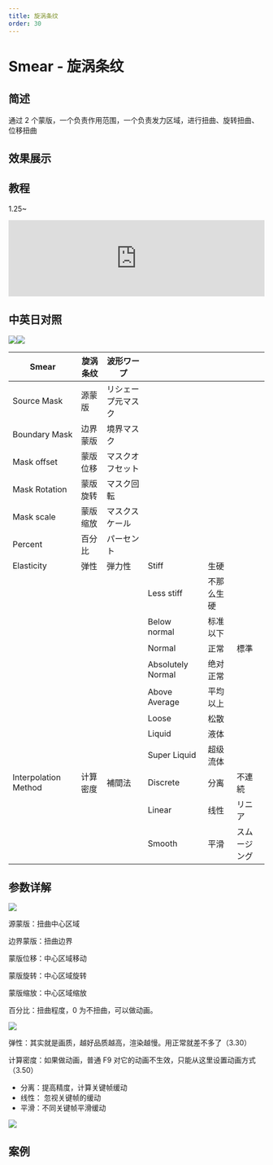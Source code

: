 ```yaml
---
title: 旋涡条纹
order: 30
---
```


# Smear - 旋涡条纹

## 简述

通过 2 个蒙版，一个负责作用范围，一个负责发力区域，进行扭曲、旋转扭曲、位移扭曲

## 效果展示

## 教程

1.25~

<iframe src="https://player.bilibili.com/player.html?bvid=BV1e34y1X7Vj&page=103&high_quality=1" width="100%" allowfullscreen="allowfullscreen" frameborder="0"></iframe>

## 中英日对照

![](https://mir.yuelili.com/user/AE/effects/AE-Effects-Distort-Smear.png)![](https://mir.yuelili.com/user/AE/effects/AE-Effects-Distort-Smear_cn.png)

| Smear                | 旋涡条纹 | 波形ワープ         |                   |            |              |
| -------------------- | -------- | ------------------ | ----------------- | ---------- | ------------ |
| Source Mask          | 源蒙版   | リシェープ元マスク |                   |            |              |
| Boundary Mask        | 边界蒙版 | 境界マスク         |                   |            |              |
| Mask offset          | 蒙版位移 | マスクオフセット   |                   |            |              |
| Mask Rotation        | 蒙版旋转 | マスク回転         |                   |            |              |
| Mask scale           | 蒙版缩放 | マスクスケール     |                   |            |              |
| Percent              | 百分比   | パーセント         |                   |            |              |
| Elasticity           | 弹性     | 弾力性             | Stiff             | 生硬       |              |
|                      |          |                    | Less stiff        | 不那么生硬 |              |
|                      |          |                    | Below normal      | 标准以下   |              |
|                      |          |                    | Normal            | 正常       | 標準         |
|                      |          |                    | Absolutely Normal | 绝对正常   |              |
|                      |          |                    | Above Average     | 平均以上   |              |
|                      |          |                    | Loose             | 松散       |              |
|                      |          |                    | Liquid            | 液体       |              |
|                      |          |                    | Super Liquid      | 超级流体   |              |
| Interpolation Method | 计算密度 | 補間法             | Discrete          | 分离       | 不連続       |
|                      |          |                    | Linear            | 线性       | リニア       |
|                      |          |                    | Smooth            | 平滑       | スムージング |

## 参数详解

![](https://cdn.yuelili.com/20211223005436.png)

源蒙版：扭曲中心区域

边界蒙版：扭曲边界

蒙版位移：中心区域移动

蒙版旋转：中心区域旋转

蒙版缩放：中心区域缩放

百分比：扭曲程度，0 为不扭曲，可以做动画。

![](https://cdn.yuelili.com/20211223012858.png)

弹性：其实就是画质，越好品质越高，渲染越慢。用正常就差不多了（3.30）

计算密度：如果做动画，普通 F9 对它的动画不生效，只能从这里设置动画方式（3.50）

- 分离：提高精度，计算关键帧缓动
- 线性： 忽视关键帧的缓动
- 平滑：不同关键帧平滑缓动

![](https://cdn.yuelili.com/20211223012938.gif)

## 案例
